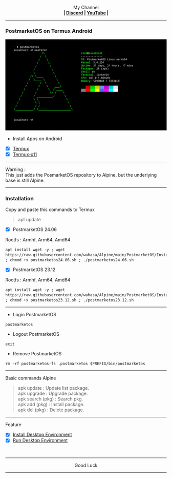 <p align="center">My Channel</br><b>
| <a href="https://discord.gg/GCehyym">Discord</a> | <a href="https://youtube.com/@layargeser">YouTube</a> |</b></p>

---
### PostmarketOS on Termux Android
<img src="https://raw.githubusercontent.com/wahasa/Alpine/refs/heads/main/PostmarketOS/PostmarketOS.jpg">

* Install Apps on Android
- [x] [Termux](https://play.google.com/store/apps/details?id=com.termux)
- [x] [Termux-x11](https://github.com/termux/termux-x11/releases)

---
Warning :</br>
This just adds the PosmarketOS repository to Alpine, but the underlying base is still Alpine.

---
### Installation

Copy and paste this commands to Termux
> apt update

- [x] PostmarketOS 24.06

Rootfs : Armhf, Arm64, Amd64
```
apt install wget -y ; wget https://raw.githubusercontent.com/wahasa/Alpine/main/PostmarketOS/Install/postmarketos24.06.sh ; chmod +x postmarketos24.06.sh ; ./postmarketos24.06.sh
```

- [x] PostmarketOS 23.12

Rootfs : Armhf, Arm64, Amd64
```
apt install wget -y ; wget https://raw.githubusercontent.com/wahasa/Alpine/main/PostmarketOS/Install/postmarketos23.12.sh ; chmod +x postmarketos23.12.sh ; ./postmarketos23.12.sh
```

---
* Login PostmarketOS
```
postmarketos
```

* Logout PostmarketOS
```
exit
```

* Remove PostmarketOS
```
rm -rf postmarketos-fs .postmarketos $PREFIX/bin/postmarketos
```

---
Basic commands Alpine
> apk update : Update list package.</br>
> apk upgrade : Upgrade package.</br>
> apk search (pkg) : Search pkg.</br>
> apk add (pkg) : Install package.</br>
> apk del (pkg) : Delete package.</br>

---
Feature
- [x] [Install Desktop Environment](https://github.com/wahasa/Alpine/tree/main#install-desktop-environment)
- [x] [Run Desktop Environment](https://github.com/wahasa/Alpine/tree/main#run-desktop-environment)
</br>

---
<p align="center">Good Luck</p>

---
